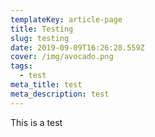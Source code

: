 ```yaml
---
templateKey: article-page
title: Testing
slug: testing
date: 2019-09-09T16:26:28.559Z
cover: /img/avocado.png
tags:
  - test
meta_title: test
meta_description: test
---
```

This is a test
